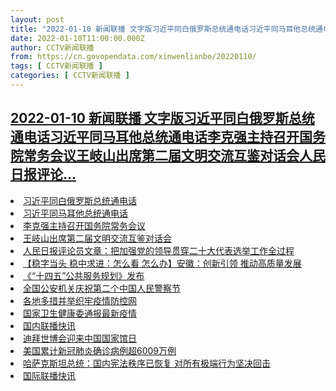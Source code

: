 ```yaml
---
layout: post
title: "2022-01-10 新闻联播 文字版习近平同白俄罗斯总统通电话习近平同马耳他总统通电话李克强主持召开国务院常务会议王岐山出席第二届文明交流互鉴对话会人民日报评论"
date: 2022-01-10T11:00:00.000Z
author: CCTV新闻联播
from: https://cn.govopendata.com/xinwenlianbo/20220110/
tags: [ CCTV新闻联播 ]
categories: [ CCTV新闻联播 ]
---
```

<!--1641812400000-->
[2022-01-10 新闻联播 文字版习近平同白俄罗斯总统通电话习近平同马耳他总统通电话李克强主持召开国务院常务会议王岐山出席第二届文明交流互鉴对话会人民日报评论...](https://cn.govopendata.com/xinwenlianbo/20220110/)
------

<div>
<li><a target="_blank" href="https://cn.govopendata.com/xinwenlianbo/20220110/#274878">习近平同白俄罗斯总统通电话</a></li><li><a target="_blank" href="https://cn.govopendata.com/xinwenlianbo/20220110/#274879">习近平同马耳他总统通电话</a></li><li><a target="_blank" href="https://cn.govopendata.com/xinwenlianbo/20220110/#274880">李克强主持召开国务院常务会议</a></li><li><a target="_blank" href="https://cn.govopendata.com/xinwenlianbo/20220110/#274881">王岐山出席第二届文明交流互鉴对话会</a></li><li><a target="_blank" href="https://cn.govopendata.com/xinwenlianbo/20220110/#274882">人民日报评论员文章：把加强党的领导贯穿二十大代表选举工作全过程</a></li><li><a target="_blank" href="https://cn.govopendata.com/xinwenlianbo/20220110/#274883">【稳字当头 稳中求进：怎么看 怎么办】安徽：创新引领 推动高质量发展</a></li><li><a target="_blank" href="https://cn.govopendata.com/xinwenlianbo/20220110/#274884">《“十四五”公共服务规划》发布</a></li><li><a target="_blank" href="https://cn.govopendata.com/xinwenlianbo/20220110/#274885">全国公安机关庆祝第二个中国人民警察节</a></li><li><a target="_blank" href="https://cn.govopendata.com/xinwenlianbo/20220110/#274886">各地多措并举织牢疫情防控网</a></li><li><a target="_blank" href="https://cn.govopendata.com/xinwenlianbo/20220110/#274887">国家卫生健康委通报最新疫情</a></li><li><a target="_blank" href="https://cn.govopendata.com/xinwenlianbo/20220110/#274888">国内联播快讯</a></li><li><a target="_blank" href="https://cn.govopendata.com/xinwenlianbo/20220110/#274889">迪拜世博会迎来中国国家馆日</a></li><li><a target="_blank" href="https://cn.govopendata.com/xinwenlianbo/20220110/#274890">美国累计新冠肺炎确诊病例超6009万例</a></li><li><a target="_blank" href="https://cn.govopendata.com/xinwenlianbo/20220110/#274891">哈萨克斯坦总统：国内宪法秩序已恢复 对所有极端行为坚决回击</a></li><li><a target="_blank" href="https://cn.govopendata.com/xinwenlianbo/20220110/#274892">国际联播快讯</a></li>
</div>
